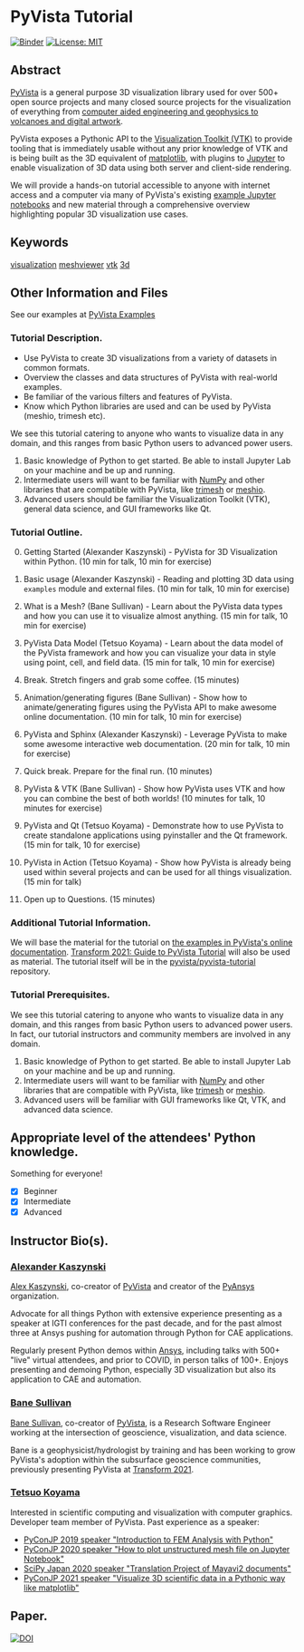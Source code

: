# PyVista Tutorial

[![Binder](https://mybinder.org/badge_logo.svg)](https://mybinder.org/v2/gh/pyvista/pyvista-tutorial/HEAD)
[![License: MIT](https://img.shields.io/badge/License-MIT-yellow.svg)](https://opensource.org/licenses/MIT)

## Abstract


[PyVista](https://github.com/pyvista/pyvista) is a general purpose 3D visualization library used for over 500+ open source projects and many closed source projects for the visualization of everything from [computer aided engineering and geophysics to volcanoes and digital artwork](https://dev.pyvista.org/getting-started/external_examples.html).

PyVista exposes a Pythonic API to the [Visualization Toolkit (VTK)](http://www.vtk.org) to provide tooling that is immediately usable without any prior knowledge of VTK and is being built as the 3D equivalent of [matplotlib](https://matplotlib.org/), with plugins to [Jupyter](https://jupyter.org/) to enable visualization of 3D data using both server and client-side rendering.

We will provide a hands-on tutorial accessible to anyone with internet access and a computer via many of PyVista's existing [example Jupyter notebooks](https://docs.pyvista.org/examples/index.html) and new material through a comprehensive overview highlighting popular 3D visualization use cases.



## Keywords

[visualization](https://github.com/topics/visualization)
[meshviewer](https://github.com/topics/meshviewer)
[vtk](https://github.com/topics/vtk)
[3d](https://github.com/topics/3d)

## Other Information and Files
See our examples at [PyVista Examples](http://docs.pyvista.org/examples/index.html)

### Tutorial Description.

- Use PyVista to create 3D visualizations from a variety of datasets in common formats.
- Overview the classes and data structures of PyVista with real-world examples.
- Be familiar of the various filters and features of PyVista.
- Know which Python libraries are used and can be used by PyVista (meshio, trimesh etc).

We see this tutorial catering to anyone who wants to visualize data in any domain, and this ranges from basic Python users to advanced power users.

1. Basic knowledge of Python to get started. Be able to install Jupyter Lab on your machine and be up and running.
2. Intermediate users will want to be familiar with [NumPy](https://numpy.org/) and other libraries that are compatible with PyVista, like [trimesh](https://trimsh.org/examples.html) or [meshio](https://github.com/nschloe/meshio).
3. Advanced users should be familiar the Visualization Toolkit (VTK), general data science, and GUI frameworks like Qt.

### Tutorial Outline.

0. Getting Started (Alexander Kaszynski) - PyVista for 3D Visualization within Python. (10 min for talk, 10 min for exercise)

1. Basic usage (Alexander Kaszynski) - Reading and plotting 3D data using `examples` module and external files.  (10 min for talk, 10 min for exercise)

2. What is a Mesh? (Bane Sullivan) - Learn about the PyVista data types and how you can use it to visualize almost anything. (15 min for talk, 10 min for exercise)

3. PyVista Data Model (Tetsuo Koyama) - Learn about the data model of the PyVista framework and how you can visualize your data in style using point, cell, and field data. (15 min for talk, 10 min for exercise)

4. Break. Stretch fingers and grab some coffee. (15 minutes)

5. Animation/generating figures (Bane Sullivan) - Show how to animate/generating figures using the PyVista API to make awesome online documentation. (10 min for talk, 10 min for exercise)

6. PyVista and Sphinx (Alexander Kaszynski) - Leverage PyVista to make some awesome interactive web documentation. (20 min for talk, 10 min for exercise)

7. Quick break. Prepare for the final run. (10 minutes)

8. PyVista & VTK (Bane Sullivan) - Show how PyVista uses VTK and how you can combine the best of both worlds! (10 minutes for talk, 10 minutes for exercise)

9. PyVista and Qt (Tetsuo Koyama) - Demonstrate how to use PyVista to create standalone applications using pyinstaller and the Qt framework. (15 min for talk, 10 for exercise)

10. PyVista in Action (Tetsuo Koyama) - Show how PyVista is already being used within several projects and can be used for all things visualization. (15 min for talk)

11. Open up to Questions. (15 minutes)

### Additional Tutorial Information.

We will base the material for the tutorial on [the examples in PyVista's online documentation](https://docs.pyvista.org/examples/index.html).
[Transform 2021: Guide to PyVista Tutorial](https://github.com/banesullivan/transform-2021) will also be used as material.
The tutorial itself will be in the [pyvista/pyvista-tutorial](https://github.com/pyvista/pyvista-tutorial) repository.

### Tutorial Prerequisites.

We see this tutorial catering to anyone who wants to visualize data in any domain, and this ranges from basic Python users to advanced power users.
In fact, our tutorial instructors and community members are involved in any domain.

1. Basic knowledge of Python to get started. Be able to install Jupyter Lab on your machine and be up and running.
2. Intermediate users will want to be familiar with [NumPy](https://numpy.org/) and other libraries that are compatible with PyVista, like  [trimesh](https://trimsh.org/examples.html) or [meshio](https://github.com/nschloe/meshio).
3. Advanced users will be familiar with GUI frameworks like Qt, VTK, and advanced data science.

## Appropriate level of the attendees' Python knowledge.

Something for everyone!

- [x] Beginner
- [x] Intermediate
- [x] Advanced

## Instructor Bio(s).

### [Alexander Kaszynski](https://github.com/akaszynski)

[Alex Kaszynski](https://github.com/akaszynski/resume), co-creator of [PyVista](https://github.com/pyvista/) and creator of the [PyAnsys](https://github.com/pyansys) organization.

Advocate for all things Python with extensive experience presenting as a speaker at IGTI conferences for the past decade, and for the past almost three at Ansys pushing for automation through Python for CAE applications.

Regularly present Python demos within [Ansys](https://ansys.github.io/), including talks with 500+ "live" virtual attendees, and prior to COVID, in person talks of 100+. Enjoys presenting and demoing Python, especially 3D visualization but also its application to CAE and automation.

### [Bane Sullivan](https://github.com/banesullivan)

[Bane Sullivan](https://banesullivan.com), co-creator of [PyVista](https://github.com/pyvista/), is a Research Software Engineer working at the intersection of geoscience, visualization, and data science.

Bane is a geophysicist/hydrologist by training and has been working to grow PyVista's adoption within the subsurface geoscience communities, previously presenting PyVista at [Transform 2021](https://www.youtube.com/watch?v=FmNmRBsEBHE).

### [Tetsuo Koyama](https://github.com/tkoyama010)

Interested in scientific computing and visualization with computer graphics.
Developer team member of PyVista.
Past experience as a speaker:
- [PyConJP 2019 speaker "Introduction to FEM Analysis with Python"](https://youtu.be/6JuB1GiDLQQ)
- [PyConJP 2020 speaker "How to plot unstructured mesh file on Jupyter Notebook"](https://youtu.be/X3Z54Kw4I6Y)
- [SciPy Japan 2020 speaker "Translation Project of Mayavi2 documents"](https://youtu.be/epxm9SjLMS0)
- [PyConJP 2021 speaker "Visualize 3D scientific data in a Pythonic way like matplotlib"](https://youtu.be/ru-nENLgleo)



## Paper.

[![DOI](https://joss.theoj.org/papers/10.21105/joss.01450/status.svg)](https://doi.org/10.21105/joss.01450)
